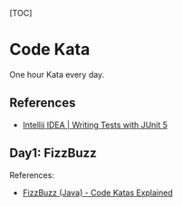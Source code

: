 [TOC]

# Code Kata


One hour Kata every day.



## References

- [Intellij IDEA | Writing Tests with JUnit 5](https://blog.jetbrains.com/idea/2020/09/writing-tests-with-junit-5/)

  


## Day1: FizzBuzz

References:

- [FizzBuzz (Java) - Code Katas Explained](https://youtu.be/JyRouDwzCoo)



